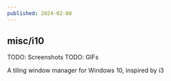 ```yaml
---
published: 2024-02-08
---
```


## misc/i10

TODO: Screenshots
TODO: GIFs

A tiling window manager for Windows 10, inspired by i3

